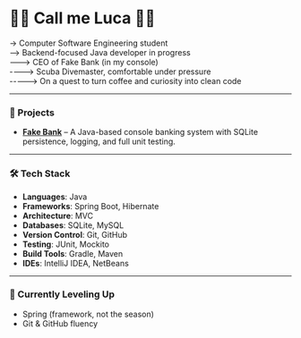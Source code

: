 # 🔵🔵 Call me Luca 🔵🔵

-> Computer Software Engineering student  
--> Backend-focused Java developer in progress  
---> CEO of Fake Bank (in my console)  
----> Scuba Divemaster, comfortable under pressure  
-----> On a quest to turn coffee and curiosity into clean code

---

### 💾 Projects
- **[Fake Bank](https://github.com/luca-pal/fake-bank)** – A Java-based console banking system with SQLite persistence, logging, and full unit testing.

---

### 🛠️ Tech Stack
- **Languages**: Java  
- **Frameworks**: Spring Boot, Hibernate  
- **Architecture**: MVC  
- **Databases**: SQLite, MySQL  
- **Version Control**: Git, GitHub  
- **Testing**: JUnit, Mockito  
- **Build Tools**: Gradle, Maven
- **IDEs**: IntelliJ IDEA, NetBeans

---

### 🧙 Currently Leveling Up
- Spring (framework, not the season)
- Git & GitHub fluency
